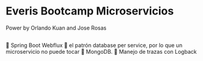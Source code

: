 # Everis Bootcamp Microservicios
Power by Orlando Kuan and Jose Rosas

### <h2 align="center"> 

📄 Spring Boot Webflux
📄  el patrón database per service, por lo que un microservicio no puede tocar
📄 MongoDB.
📄 Manejo de trazas con Logback
